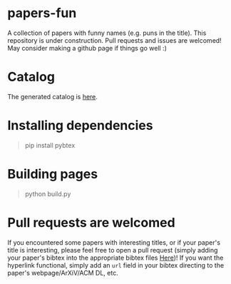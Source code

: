 # papers-fun
A collection of papers with funny names (e.g. puns in the title). This repository is under construction. Pull requests and issues are welcomed! May consider making a github page if things go well :)

# Catalog
The generated catalog is [here](papers-fun/README.md).

# Installing dependencies
> pip install pybtex

# Building pages
> python build.py

# Pull requests are welcomed
If you encountered some papers with interesting titles, or if your paper's title is interesting, please feel free to open a pull request (simply adding your paper's bibtex into the appropriate bibtex files [Here](bibs))!
If you want the hyperlink functional, simply add an `url` field in your bibtex directing to the paper's webpage/ArXiV/ACM DL, etc. 